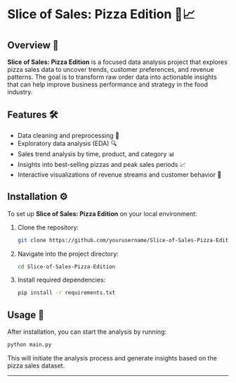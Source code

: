 # Slice of Sales: Pizza Edition 🍕📈

## Overview 🌟
**Slice of Sales: Pizza Edition** is a focused data analysis project that explores pizza sales data to uncover trends, customer preferences, and revenue patterns. The goal is to transform raw order data into actionable insights that can help improve business performance and strategy in the food industry.

## Features 🛠️
- Data cleaning and preprocessing 🔧
- Exploratory data analysis (EDA) 🔍
- Sales trend analysis by time, product, and category 📊
- Insights into best-selling pizzas and peak sales periods 📈
- Interactive visualizations of revenue streams and customer behavior 🎯

## Installation ⚙️
To set up **Slice of Sales: Pizza Edition** on your local environment:

1. Clone the repository:
   ```bash
   git clone https://github.com/yourusername/Slice-of-Sales-Pizza-Edition.git
   ```

2. Navigate into the project directory:
   ```bash
   cd Slice-of-Sales-Pizza-Edition
   ```

3. Install required dependencies:
   ```bash
   pip install -r requirements.txt
   ```

## Usage 🚀
After installation, you can start the analysis by running:

```bash
python main.py
```

This will initiate the analysis process and generate insights based on the pizza sales dataset.

---
